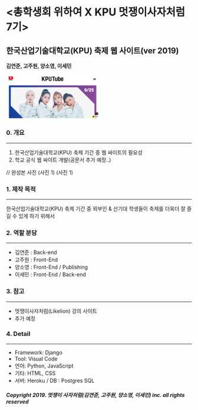# <총학생회 위하여 X KPU 멋쟁이사자처럼 7기>
##  한국산업기술대학교(KPU) 축제 웹 사이트(ver 2019)

__김연준, 고주원, 양소영, 이세민__

<img src="/images/up.png" width="50%">

### 0. 개요
------------------------------
1. 한국산업기술대학교(KPU) 축제 기간 중 웹 싸이트의 필요성
2. 학교 공식 웹 싸이트 개발(공문서 추가 예정..)

// 완성본 사진
(사진 1)
(사진 1)

### 1. 제작 목적
------------------------------
한국산업기술대학교(KPU) 축제 기간 중 외부인 & 산기대 학생들이 축제를 더욱더 잘 즐길 수 있게 하기 위해서

### 2. 역할 분담
------------------------------
 * 김연준 : Back-end
 * 고주원 : Front-End
 * 양소영 : Front-End / Publishing
 * 이세민 : Front-End / Back-end

### 3. 참고
------------------------------
 * 멋쟁이사자처럼(Likelion) 강의 사이트
 * 추가 예정
 
### 4. Detail
------------------------------
 * Framework: Django
 * Tool: Visual Code
 * 언어: Python, JavaScript
 * 기타: HTML, CSS
 * 서버: Heroku / DB : Postgres SQL
 
##### Copyright 2019. 멋쟁이 사자처럼(김연준, 고주원, 양소영, 이세민) inc. all rights reserved
